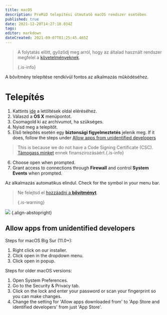 ```yaml
---
title: macOS
description: PreMiD telepítési útmutató macOS rendszer esetében
published: true
date: 2021-12-20T14:27:18.034Z
tags:
editor: markdown
dateCreated: 2021-09-07T01:25:45.465Z
---
```


> A folytatás előtt, győződj meg arról, hogy az általad használt rendszer megfelel a [követelményeknek](/install/requirements).
>
> {.is-info}

A bővítmény telepítése rendkívül fontos az alkalmazás működéséhez.

# Telepítés
1. Kattints [ide](https://premid.app/downloads) a letöltések oldal eléréséhez.
2. Válaszd a **OS X** menüpontot.
3. Csomagold ki az archívumot, ha szükséges.
4. Nyisd meg a telepítőt.
5. Első telepítés esetén egy **biztonsági figyelmeztetés** jelenik meg. If it does, follow the steps under [Allow apps from unidentified developers](https://docs.premid.app/install/macos#allow-apps-from-unidentified-developers)
> This is because we do not have a Code Signing Certificate (CSC). [Támogass minket](https://www.patreon.com/Timeraa) ennek finanszírozásáért.{.is-info}
6. Choose open when prompted.
7. Grant access to connections through **Firewall** and control **System Events** when prompted.

Az alkalmazás automatikus elindul. Check for the symbol in your menu bar.

> Ne felejtsd el [hozzáadni a **bővítményt**](/install).
>
> {.is-warning}

![](https://img.icons8.com/color/2x/mac-logo.png) {.align-abstopright}

## Allow apps from unidentified developers
Steps for macOS Big Sur (11.0+):
1. Right click on our installer.
2. Click open in the dropdown menu.
3. Click open in popup.

Steps for older macOS versions:
1. Open System Preferences.
2. Go to the Security & Privacy tab.
3. Click on the lock and enter your password or scan your fingerprint so you can make changes.
4. Change the setting for 'Allow apps downloaded from' to 'App Store and identified developers' from just 'App Store'.

